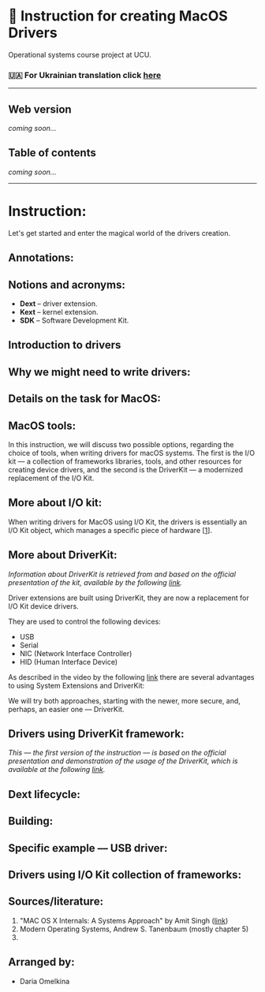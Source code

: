 # :mage: Instruction for creating MacOS Drivers 
Operational systems course project at UCU.

### :ukraine: For Ukrainian translation click [here](ukrainian_version.md)

---

## Web version
*coming soon...*

## Table of contents
*coming soon...*

---
# Instruction:
Let's get started and enter the magical world of the drivers creation.

## Annotations:

## Notions and acronyms:
* **Dext** – driver extension.
* **Kext** – kernel extension.
* **SDK** – Software Development Kit.

## Introduction to drivers

## Why we might need to write drivers:

## Details on the task for MacOS:

## MacOS tools: 
In this instruction, we will discuss two possible options, regarding the choice of tools, when writing drivers for 
macOS systems. The first is the I/O kit –– a collection of frameworks libraries, tools, and other resources for 
creating device drivers, and the second is the DriverKit –– a modernized replacement of the I/O Kit.

## More about I/O kit:
When writing drivers for MacOS using I/O Kit, the drivers is essentially an I/O Kit object, which manages a specific
piece of hardware [[1](https://www.oreilly.com/library/view/mac-os-x/0321278542/)].

## More about DriverKit:
*Information about DriverKit is retrieved from and based on the official presentation of the kit, available by the
following [link](https://developer.apple.com/videos/play/wwdc2019/702/).* 

Driver extensions are built using DriverKit, they are now a replacement for I/O Kit device drivers.

They are used to control the following devices:
* USB
* Serial
* NIC (Network Interface Controller)
* HID (Human Interface Device)

As described in the video by the following [link](https://developer.apple.com/videos/play/wwdc2019/702/)
there are several advantages to using System Extensions and DriverKit:


We will try both approaches, starting with the newer, more secure, and, perhaps, an easier one –– DriverKit.

## Drivers using DriverKit framework:
*This –– the first version of the instruction –– is based on the official presentation and demonstration of the 
usage of the DriverKit, which is available at the following [link](https://developer.apple.com/videos/play/wwdc2019/702/).* 

## Dext lifecycle:

## Building:

## Specific example –– USB driver:

## Drivers using I/O Kit collection of frameworks:

## Sources/literature:
1. "MAC OS X Internals: A Systems Approach" by Amit Singh ([link](https://www.oreilly.com/library/view/mac-os-x/0321278542/))
2. Modern Operating Systems, Andrew S. Tanenbaum (mostly chapter 5)
3. 


## Arranged by:
* Daria Omelkina
